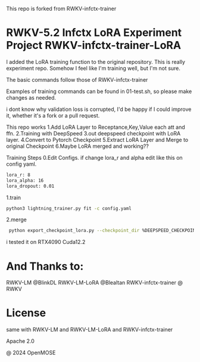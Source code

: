 This repo is forked from RWKV-infctx-trainer

# RWKV-5.2 Infctx LoRA Experiment Project RWKV-infctx-trainer-LoRA

I added the LoRA training function to the original repository. 
This is really experiment repo.
Somehow I feel like I'm training well, but I'm not sure.


The basic commands follow those of RWKV-infctx-trainer

Examples of training commands can be found in 01-test.sh, so please make changes as needed.

i dont know why validation loss is corrupted, 
I'd be happy if I could improve it, whether it's a fork or a pull request.

This repo works
 1.Add LoRA Layer to Receptance,Key,Value each att and ffn.
 2.Training with DeepSpeed
 3.out deepspeed checkpoint with LoRA layer.
 4.Convert to Pytorch Checkpoint
 5.Extract LoRA Layer and Merge to original Checkpoint
 6.Maybe LoRA merged and working??
 

Training Steps
 0.Edit Configs.
 if change lora_r and alpha
 edit like this on config yaml.
 
```sh
lora_r: 8 
lora_alpha: 16
lora_dropout: 0.01
```
 1.train
```sh
python3 lightning_trainer.py fit -c config.yaml
```
 2.merge
```sh
 python export_checkpoint_lora.py --checkpoint_dir %DEEPSPEED_CHECKPOINT_DIR% --output_file %LoRA_MERGED_Checkpoint_Dir% --base_model model/RWKV-5-World-3B-v2-20231113-ctx4096.pth --lora_alpha 32
```

i tested it on RTX4090 Cuda12.2


# And Thanks to:
RWKV-LM @BlinkDL
RWKV-LM-LoRA @Blealtan
RWKV-infctx-trainer @ RWKV


# License
same with RWKV-LM and RWKV-LM-LoRA and RWKV-infctx-trainer

Apache 2.0


@ 2024 OpenMOSE

